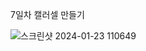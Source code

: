 7일차 캘러셀 만들기


![스크린샷 2024-01-23 110649](https://github.com/kimnambin/reastchallenge/assets/127464935/81d54036-b8ce-4925-8076-b1a6782f41e2)


